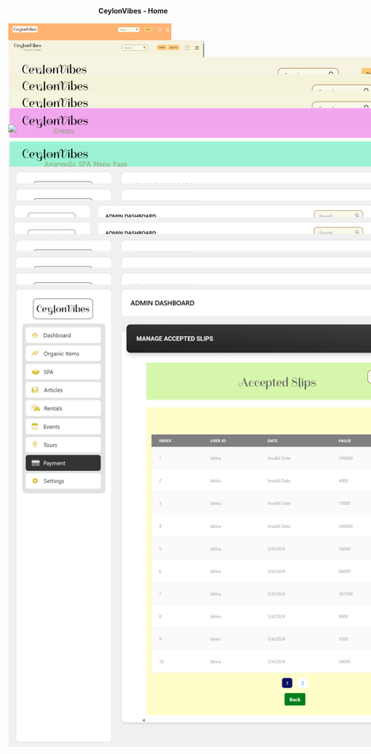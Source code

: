 <div align="center" ><b>CeylonVibes - Home</b></div>
<br/>
 <img  align="center" src="home.jpeg" style="position: absolute;" target="_blank">

 <div align="center" ><b>Organic Item Shop</b></div>
<br/>
 <img  align="center" src="shop.png" style="position: absolute;" target="_blank">

 <div align="center" ><b>Store Inside</b></div>
<br/>
 <img  align="center" src="ShopInside.png" style="position: absolute;" target="_blank">
 
 <div align="center" ><b>Rentals</b></div>
<br/>
 <img  align="center" src="rentals.png" style="position: absolute;" target="_blank">
 <img  align="center" src="rentals2.png" style="position: absolute;" target="_blank">

 <div align="center" ><b>Articles</b></div>
<br/>
 <img  align="center" src="articles.png" style="position: absolute;" target="_blank">
 <img  align="center" src="articles2.png" style="position: absolute;" target="_blank">

 <div align="center" ><b>Events</b></div>
<br/>
 <img  align="center" src="events.png" style="position: absolute;" target="_blank">
 <img  align="center" src="events2.png" style="position: absolute;" target="_blank">

 <div align="center" ><b>Tours</b></div>
<br/>
 <img  align="center" src="tours.png" style="position: absolute;" target="_blank">

 <div align="center" ><b>SPA</b></div>
<br/>
 <img  align="center" src="spa.png" style="position: absolute;" target="_blank">
 <img  align="center" src="spa2.png" style="position: absolute;" target="_blank">

 <div align="center" ><b>Admin Panel</b></div>
 <div align="center" ><b>Admin Panel - Organic Items </b></div>
<br/>
 <img  align="center" src="AdminShop.png" style="position: absolute;" target="_blank">

 <div align="center" ><b>Admin Panel - Rentals </b></div>
<br/>
 <img  align="center" src="AdminRentals.png" style="position: absolute;" target="_blank">

 <div align="center" ><b>Admin Panel - Articles </b></div>
<br/>
 <img  align="center" src="AdminArticles.png" style="position: absolute;" target="_blank">

 <div align="center" ><b>Admin Panel - Articles </b></div>
<br/>
 <img  align="center" src="AdminArticles.png" style="position: absolute;" target="_blank">

 <div align="center" ><b>Admin Panel - Events </b></div>
<br/>
 <img  align="center" src="AdminEvents.png" style="position: absolute;" target="_blank">

 <div align="center" ><b>Admin Panel - Events </b></div>
<br/>
 <img  align="center" src="AdminEvents.png" style="position: absolute;" target="_blank">

 <div align="center" ><b>Admin Panel - SPA </b></div>
<br/>
 <img  align="center" src="AdminSpa.png" style="position: absolute;" target="_blank">

 <div align="center" ><b>Admin Panel - Payments </b></div>
<br/>
 <img  align="center" src="AdminPayments.png" style="position: absolute;" target="_blank">

This includes all the backend
